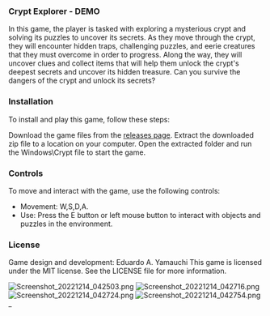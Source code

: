 ﻿### **Crypt Explorer - DEMO**

In this game, the player is tasked with exploring a mysterious crypt and solving its puzzles to uncover its secrets. As they move through the crypt, they will encounter hidden traps, challenging puzzles, and eerie creatures that they must overcome in order to progress. Along the way, they will uncover clues and collect items that will help them unlock the crypt's deepest secrets and uncover its hidden treasure. Can you survive the dangers of the crypt and unlock its secrets?

### **Installation**
To install and play this game, follow these steps:

Download the game files from the [releases page](https://blueeffect.itch.io/crypt).
Extract the downloaded zip file to a location on your computer.
Open the extracted folder and run the Windows\Crypt file to start the game.

### **Controls**
To move and interact with the game, use the following controls:

- Movement: W,S,D,A.
- Use: Press the E button or left mouse button to interact with objects and puzzles in the environment.

### License
Game design and development: Eduardo A. Yamauchi
This game is licensed under the MIT license. See the LICENSE file for more information.

![Screenshot_20221214_042503.png](screenshots%2FScreenshot_20221214_042503.png)
![Screenshot_20221214_042716.png](screenshots%2FScreenshot_20221214_042716.png)
![Screenshot_20221214_042724.png](screenshots%2FScreenshot_20221214_042724.png)
![Screenshot_20221214_042754.png](screenshots%2FScreenshot_20221214_042754.png)_